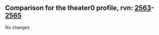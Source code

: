 ## Comparison for the theater0 profile, rvn: [2563](https://github.com/PRO100KatYT/FortniteProfileRevisions/tree/main/profiles/theater0/2563%20theater0.json)-[2565](https://github.com/PRO100KatYT/FortniteProfileRevisions/tree/main/profiles/theater0/2565%20theater0.json)

No changes

